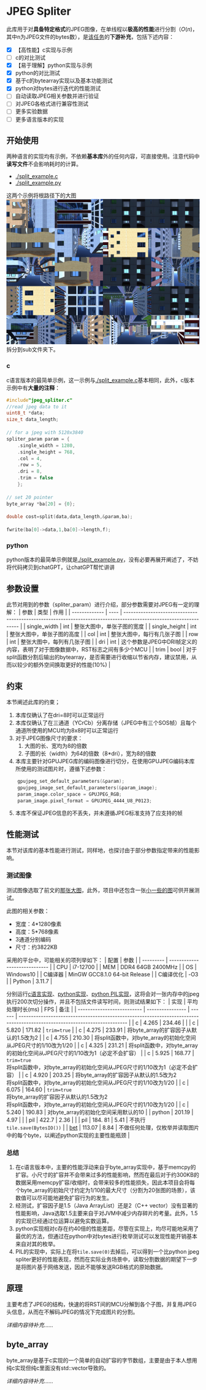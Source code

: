 # JPEG Spliter
此库用于对**具备特定格式**的JPEG图像，在单线程以**极高的性能**进行分割（$O(n)$，其中n为JPEG文件的bytes数），是[该任务](https://gitee.com/sun-zhongjie-0426/unity-native-rendering-plugin-d3-d11-cuda)的**下游补充**，包括下述内容：
- [x] 【高性能】c实现与示例
- [ ] c的对比测试
- [x] 【易于理解】python实现与示例
- [x] python的对比测试
- [x] 基于c的bytearray实现以及基本功能测试
- [x] python对bytes进行迭代的性能测试
- [ ] 自动读取JPEG相关参数并进行验证
- [ ] 对JPEG各格式进行兼容性测试 
- [ ] 更多实验数据
- [ ] 更多语言版本的实现
## 开始使用
两种语言的实现均有示例，不依赖**基本库**外的任何内容，可直接使用。注意代码中**读写文件**不会影响耗时的计算。
- [./split_example.c]()
- [./split_example.py]()

这两个示例将根路径下的大图![](./unity_texture2d_big.jpg)拆分到sub文件夹下。
### c
c语言版本的最简单示例，这一示例与[./split_example.c]()基本相同，此外，c版本示例中有**大量的注释**：
```c
#include"jpeg_spliter.c"
//read jpeg data to it
uint8_t *data;
size_t data_length;

// for a jpeg with 5120x3840
spliter_param param = {
    .single_width = 1280, 
    .single_height = 768, 
    .col = 4, 
    .row = 5, 
    .dri = 8, 
    .trim = false
    };

// set 20 pointer
byte_array *ba[20] = {0};

double cost=split(data,data_length,&param,ba);

fwrite(ba[0]->data,1,ba[0]->length,f);
```
### python
python版本的最简单示例就是[./split_example.py]()，没有必要再展开阐述了，不妨将代码拷贝到chatGPT，让chatGPT帮忙讲讲
## 参数设置
此节对用到的参数（spliter_param）进行介绍，部分参数需要对JPEG有一定的理解：
| 参数          | 类型 | 作用                                                                                                              |
| ------------- | ---- | ----------------------------------------------------------------------------------------------------------------- |
| single_width  | int  | 整张大图中，单张子图的宽度                                                                                        |
| single_height | int  | 整张大图中，单张子图的高度                                                                                        |
| col           | int  | 整张大图中，每行有几张子图                                                                                        |
| row           | int  | 整张大图中，每列有几张子图                                                                                        |
| dri           | int  | 这个参数是JPEG中DRI帧定义的内容，表明了对于图像数据中，RST标志之间有多少个MCU                                     |
| trim          | bool | 对于split函数分割后输出的bytearray，是否需要进行收缩以节省内存，建议禁用，从而以较少的额外空间换取更好的性能(10%) |

## 约束
本节阐述此库的约束；
1. 本库仅确认了在dri=8时可以正常运行
2. 本库仅确认了在三通道（YCrCb）分离存储（JPEG中有三个SOS帧）且每个通道所使用的MCU均为8x8时可以正常运行
3. 对于JPEG图像尺寸的要求：
   1. 大图的长、宽均为8的倍数
   2. 子图的长（width）为64的倍数（8*dri），宽为8的倍数
4. 本库主要针对GPUJPEG库的编码图像进行切分，在使用GPUJPEG编码本库所使用的测试图片时，遵循下述参数：
```c
	gpujpeg_set_default_parameters(&param);
	gpujpeg_image_set_default_parameters(&param_image);
	param_image.color_space = GPUJPEG_RGB;
	param_image.pixel_format = GPUJPEG_4444_U8_P0123;
```
5. 本库不保证JPEG信息的不丢失，并未遵循JPEG标准支持了应支持的帧
## 性能测试
本节对该库的基本性能进行测试，同样地，也探讨由于部分参数指定带来的性能影响。
### 测试图像
测试图像选取了前文的[那张大图](./unity_texture2d_big.jpg)，此外，项目中还包含一张[小一些的图](./unity_texture2d.jpg)可供开展测试。

此图的相关参数：
- 宽度：4*1280像素
- 高度：5*768像素
- 3通道分别编码
- 尺寸：约3822KB

采用的平台中，可能相关的项列举如下：
| 配置      | 参数                          |
| --------- | ----------------------------- |
| CPU       | i7-12700                      |
| MEM       | DDR4 64GB 2400MHz             |
| OS        | Windows10                     |
| C编译器   | MinGW GCC8.1.0 64-bit Release |
| C编译优化 | -O3                           |
| Python    | 3.11.7                        |

分别运行[c语言实现](./split_example.c)、[python实现](./split_example.py)、[python PIL实现](./pil_example.py)，这将会对一张内存中的jpeg执行200次切分操作，并且不包括文件读写时间，则测试结果如下：
| 实现                       | 平均处理时长(ms) | FPS    | 备注                                                                                                                       |
| -------------------------- | ---------------- | ------ | -------------------------------------------------------------------------------------------------------------------------- |
| c                          | 4.265            | 234.46 |                                                                                                                            |
| c                          | 5.820            | 171.82 | `trim=true`                                                                                                                |
| c                          | 4.275            | 233.91 | 将byte_array的扩容因子从默认的1.5改为2                                                                                     |
| c                          | 4.755            | 210.30 | 将split函数中，对byte_array的初始化空间从JPEG尺寸的1/10改为1/20                                                            |
| c                          | 4.325            | 231.21 | 将split函数中，对byte_array的初始化空间从JPEG尺寸的1/10改为1（必定不会扩容）                                               |
| c                          | 5.925            | 168.77 | `trim=true`</br>将split函数中，对byte_array的初始化空间从JPEG尺寸的1/10改为1（必定不会扩容）                               |
| c                          | 4.920            | 203.25 | 将byte_array的扩容因子从默认的1.5改为2</br>将split函数中，对byte_array的初始化空间从JPEG尺寸的1/10改为1/20                 |
| c                          | 6.075            | 164.60 | `trim=true`</br>将byte_array的扩容因子从默认的1.5改为2</br>将split函数中，对byte_array的初始化空间从JPEG尺寸的1/10改为1/20 |
| c                          | 5.240            | 190.83 | 对byte_array的初始化空间采用默认的10                                                                                       |
| python                     | 201.19           | 4.97   |                                                                                                                            |
| pil                        | 422.7            | 2.36   |                                                                                                                            |
| pil                        | 184. 81          | 5.41   | 不执行`tile.save(BytesIO())`                                                                                               |
| [bet](./byte_enum_test.py) | 113.07           | 8.84   | 不做任何处理，仅枚举并读取图片中的每个byte，以阐述python实现的主要性能瓶颈                                                 |
### 总结
1. 在c语言版本中，主要的性能浮动来自于byte_array实现中，基于memcpy的扩容。小尺寸的扩容并不会带来过多的性能影响，然而在最后对于约300KB的数据采用memcpy扩容/收缩时，会带来较多的性能损失，因此本项目会将每个byte_array的初始尺寸约定为1/10的最大尺寸（分割为20张图的场景），该数值可以尽可能地避免扩容行为的发生。
2. 经测试，扩容因子是1.5（Java ArrayList）还是2（C++ vector）没有显著的性能影响，Java选取1.5主要来自于对JVM中减少内存碎片的考量。此外，1.5的实现已经通过位运算以避免实数运算。
3. python实现相对c存在约40倍的性能差距，尽管在实现上，均尽可能地采用了最优的方法，但通过在python中对bytes进行枚举测试可以发现性能开销基本来自对其的枚举。
4. PIL的实现中，实际上在将`tile.save(0)`去掉后，可以得到一个比python jpeg spliter更好的性能表现，然而在实际业务场景中，读取分割数据的期望下一步是将图片基于网络发送，因此不能够发送RGB格式的原始数据。

## 原理
主要考虑了JPEG的结构，快速的将RST间的MCU分解到各个子图，并复用JPEG头信息，从而在不解码JPEG的情况下完成图片的分割。

*详细内容待补充……*

## byte_array
byte_array是基于c实现的一个简单的自动扩容的字节数组，主要是由于本人想用纯c实现但纯c里面没有std::vector导致的。

*详细内容待补充……*